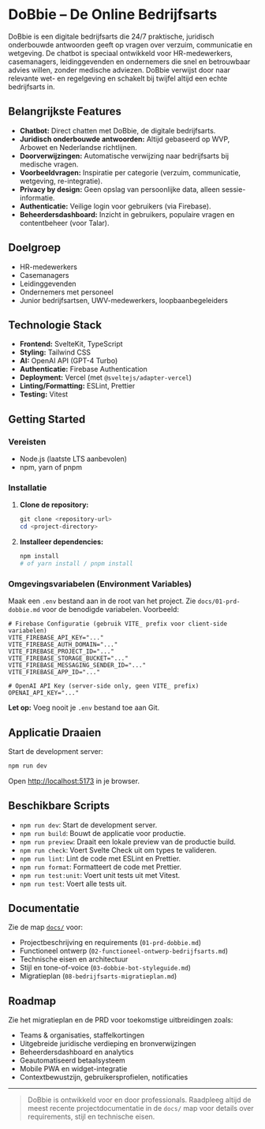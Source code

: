 # DoBbie – De Online Bedrijfsarts

DoBbie is een digitale bedrijfsarts die 24/7 praktische, juridisch onderbouwde antwoorden geeft op vragen over verzuim, communicatie en wetgeving. De chatbot is speciaal ontwikkeld voor HR-medewerkers, casemanagers, leidinggevenden en ondernemers die snel en betrouwbaar advies willen, zonder medische adviezen. DoBbie verwijst door naar relevante wet- en regelgeving en schakelt bij twijfel altijd een echte bedrijfsarts in.

## Belangrijkste Features

* **Chatbot:** Direct chatten met DoBbie, de digitale bedrijfsarts.
* **Juridisch onderbouwde antwoorden:** Altijd gebaseerd op WVP, Arbowet en Nederlandse richtlijnen.
* **Doorverwijzingen:** Automatische verwijzing naar bedrijfsarts bij medische vragen.
* **Voorbeeldvragen:** Inspiratie per categorie (verzuim, communicatie, wetgeving, re-integratie).
* **Privacy by design:** Geen opslag van persoonlijke data, alleen sessie-informatie.
* **Authenticatie:** Veilige login voor gebruikers (via Firebase).
* **Beheerdersdashboard:** Inzicht in gebruikers, populaire vragen en contentbeheer (voor Talar).

## Doelgroep

- HR-medewerkers
- Casemanagers
- Leidinggevenden
- Ondernemers met personeel
- Junior bedrijfsartsen, UWV-medewerkers, loopbaanbegeleiders

## Technologie Stack

* **Frontend:** SvelteKit, TypeScript
* **Styling:** Tailwind CSS
* **AI:** OpenAI API (GPT-4 Turbo)
* **Authenticatie:** Firebase Authentication
* **Deployment:** Vercel (met `@sveltejs/adapter-vercel`)
* **Linting/Formatting:** ESLint, Prettier
* **Testing:** Vitest

## Getting Started

### Vereisten

* Node.js (laatste LTS aanbevolen)
* npm, yarn of pnpm

### Installatie

1. **Clone de repository:**
    ```powershell
    git clone <repository-url>
    cd <project-directory>
    ```

2. **Installeer dependencies:**
    ```powershell
    npm install
    # of yarn install / pnpm install
    ```

### Omgevingsvariabelen (Environment Variables)

Maak een `.env` bestand aan in de root van het project. Zie `docs/01-prd-dobbie.md` voor de benodigde variabelen. Voorbeeld:

```env
# Firebase Configuratie (gebruik VITE_ prefix voor client-side variabelen)
VITE_FIREBASE_API_KEY="..."
VITE_FIREBASE_AUTH_DOMAIN="..."
VITE_FIREBASE_PROJECT_ID="..."
VITE_FIREBASE_STORAGE_BUCKET="..."
VITE_FIREBASE_MESSAGING_SENDER_ID="..."
VITE_FIREBASE_APP_ID="..."

# OpenAI API Key (server-side only, geen VITE_ prefix)
OPENAI_API_KEY="..."
```

**Let op:** Voeg nooit je `.env` bestand toe aan Git.

## Applicatie Draaien

Start de development server:

```powershell
npm run dev
```

Open [http://localhost:5173](http://localhost:5173) in je browser.

## Beschikbare Scripts

* `npm run dev`: Start de development server.
* `npm run build`: Bouwt de applicatie voor productie.
* `npm run preview`: Draait een lokale preview van de productie build.
* `npm run check`: Voert Svelte Check uit om types te valideren.
* `npm run lint`: Lint de code met ESLint en Prettier.
* `npm run format`: Formatteert de code met Prettier.
* `npm run test:unit`: Voert unit tests uit met Vitest.
* `npm run test`: Voert alle tests uit.

## Documentatie

Zie de map [`docs/`](./docs) voor:
- Projectbeschrijving en requirements (`01-prd-dobbie.md`)
- Functioneel ontwerp (`02-functioneel-ontwerp-bedrijfsarts.md`)
- Technische eisen en architectuur
- Stijl en tone-of-voice (`03-dobbie-bot-styleguide.md`)
- Migratieplan (`08-bedrijfsarts-migratieplan.md`)

## Roadmap

Zie het migratieplan en de PRD voor toekomstige uitbreidingen zoals:
- Teams & organisaties, staffelkortingen
- Uitgebreide juridische verdieping en bronverwijzingen
- Beheerdersdashboard en analytics
- Geautomatiseerd betaalsysteem
- Mobile PWA en widget-integratie
- Contextbewustzijn, gebruikersprofielen, notificaties

---

> DoBbie is ontwikkeld voor en door professionals. Raadpleeg altijd de meest recente projectdocumentatie in de `docs/` map voor details over requirements, stijl en technische eisen.

